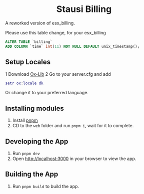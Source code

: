 <h1 align='center'>Stausi Billing</h1>

A reworked version of esx_billing.

Please use this table change, for your esx_billing

```sql
ALTER TABLE `billing`
ADD COLUMN `time` int(11) NOT NULL DEFAULT unix_timestamp();
```

## Setup Locales 
1 Download [Ox-Lib](https://github.com/overextended/ox_lib/releases)
2 Go to your server.cfg and add 
``` lua 
setr ox:locale dk 
```
Or change it to your preferred language.

## Installing modules

1. Install [pnpm](https://pnpm.io/installation)
2. CD to the `web` folder and run `pnpm i`, wait for it to complete.

## Developing the App

1. Run `pnpm dev`
2. Open [http://localhost:3000](http://localhost:3000) in your browser to view the app.

## Building the App

1. Run `pnpm build` to build the app.

